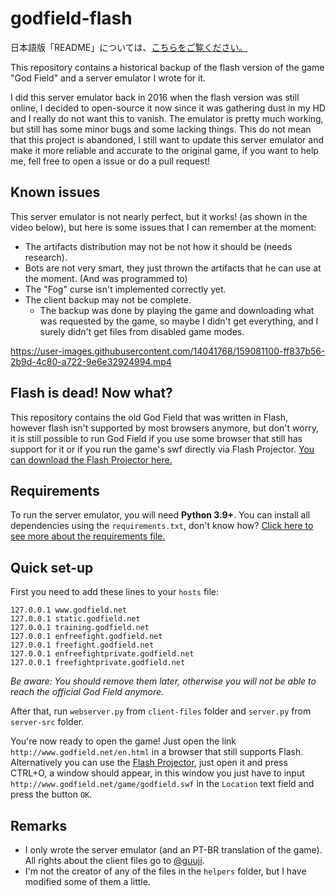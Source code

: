 # godfield-flash

日本語版「README」については、[こちらをご覧ください。](https://github.com/Igoorx/godfield-flash/blob/master/README_JP.md)

This repository contains a historical backup of the flash version of the game "God Field" and a server emulator I wrote for it.

I did this server emulator back in 2016 when the flash version was still online, I decided to open-source it now since it was gathering dust in my HD and I really do not want this to vanish. The emulator is pretty much working, but still has some minor bugs and some lacking things.
This do not mean that this project is abandoned, I still want to update this server emulator and make it more reliable and accurate to the original game, if you want to help me, fell free to open a issue or do a pull request!

## Known issues

This server emulator is not nearly perfect, but it works! (as shown in the video below), but here is some issues that I can remember at the moment:

- The artifacts distribution may not be not how it should be (needs research).
- Bots are not very smart, they just thrown the artifacts that he can use at the moment. (And was programmed to)
- The "Fog" curse isn't implemented correctly yet.
- The client backup may not be complete.
  - The backup was done by playing the game and downloading what was requested by the game, so maybe I didn't get everything, and I surely didn't get files from disabled game modes.

https://user-images.githubusercontent.com/14041768/159081100-ff837b56-2b9d-4c80-a722-9e6e32924994.mp4

## Flash is dead! Now what?

This repository contains the old God Field that was written in Flash, however flash isn't supported by most browsers anymore, but don't worry, it is still possible to run God Field if you use some browser that still has support for it or if you run the game's swf directly via Flash Projector.
[You can download the Flash Projector here.](https://fpdownload.macromedia.com/pub/flashplayer/updaters/32/flashplayer_32_sa.exe)

## Requirements

To run the server emulator, you will need <b>Python 3.9+</b>. You can install all dependencies using the `requirements.txt`, don't know how? [Click here to see more about the requirements file.](https://pip.pypa.io/en/stable/user_guide/#requirements-files)

## Quick set-up

First you need to add these lines to your `hosts` file:

```
127.0.0.1 www.godfield.net
127.0.0.1 static.godfield.net
127.0.0.1 training.godfield.net
127.0.0.1 enfreefight.godfield.net
127.0.0.1 freefight.godfield.net
127.0.0.1 enfreefightprivate.godfield.net
127.0.0.1 freefightprivate.godfield.net
```

<i>Be aware: You should remove them later, otherwise you will not be able to reach the official God Field anymore.</i>

After that, run `webserver.py` from `client-files` folder and `server.py` from `server-src` folder.

You're now ready to open the game! Just open the link `http://www.godfield.net/en.html` in a browser that still supports Flash. Alternatively you can use the [Flash Projector](https://fpdownload.macromedia.com/pub/flashplayer/updaters/32/flashplayer_32_sa.exe), just open it and press CTRL+O, a window should appear, in this window you just have to input `http://www.godfield.net/game/godfield.swf` in the `Location` text field and press the button `OK`.

## Remarks

- I only wrote the server emulator (and an PT-BR translation of the game). All rights about the client files go to [@guuji](https://twitter.com/guuji).
- I'm not the creator of any of the files in the `helpers` folder, but I have modified some of them a little.
